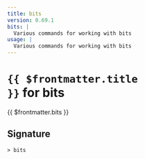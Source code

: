 ```yaml
---
title: bits
version: 0.69.1
bits: |
  Various commands for working with bits
usage: |
  Various commands for working with bits
---
```


# <code>{{ $frontmatter.title }}</code> for bits

<div class='command-title'>{{ $frontmatter.bits }}</div>

## Signature

```> bits ```

